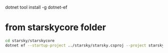 
dotnet tool install -g dotnet-ef

# from starskycore folder

```bash
cd starsky/starskycore
dotnet ef --startup-project ../starsky/starsky.csproj --project starskycore.csproj migrations add test
```
